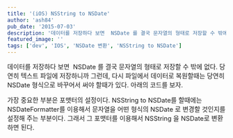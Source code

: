 ```yaml
---
title: '(iOS) NSString to NSDate'
author: 'ash84'
pub_date: '2015-07-03'
description: '데이터를 저장하다 보면  NSDate 를 결국 문자열의 형태로 저장할 수 밖에 없다. 당연히 텍스트 파일에 저장하니까 그런데, 다시 파일에서 데이터로 복원할때는 당연히 NSDate 형식으로 바꾸어서 써야 할때가 있다. 아래의 코드를 보자.'
featured_image: ''
tags: ['dev', 'IOS', 'NSDate 변환', 'NSString to NSDate']
---
```



<span style="font-size: 11pt;">데이터를 저장하다 보면  NSDate 를 결국 문자열의 형태로 저장할 수 밖에 없다. 당연히 텍스트 파일에 저장하니까 그런데, 다시 파일에서 데이터로 복원할때는 당연히 NSDate 형식으로 바꾸어서 써야 할때가 있다. 아래의 코드를 보자. </span>

<span style="font-size: 11pt;">  
</span>

<script src="https://gist.github.com/4639507.js"></script>

<span style="font-size: 11pt;">가장 중요한 부분은 포맷터의 설정이다. NSString to NSDate를 할때에는 NSDateFormatter를 이용해서 문자열을 어떤 형식의 NSDate 로 변경할 것인지를 설정해 주는 부분이다. 그래서 그 포맷터를 이용해서 NSString 을 NSDate로 변환하면 된다. </span>



